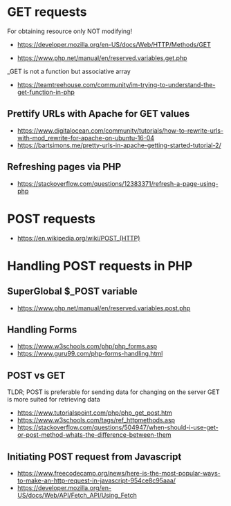 # GET requests
For obtaining resource only NOT modifying!
* https://developer.mozilla.org/en-US/docs/Web/HTTP/Methods/GET

* https://www.php.net/manual/en/reserved.variables.get.php

_GET is not a function but associative array
* https://teamtreehouse.com/community/im-trying-to-understand-the-get-function-in-php

## Prettify URLs with Apache for GET values
* https://www.digitalocean.com/community/tutorials/how-to-rewrite-urls-with-mod_rewrite-for-apache-on-ubuntu-16-04
* https://bartsimons.me/pretty-urls-in-apache-getting-started-tutorial-2/

## Refreshing pages via PHP
* https://stackoverflow.com/questions/12383371/refresh-a-page-using-php


# POST requests

* https://en.wikipedia.org/wiki/POST_(HTTP)

# Handling POST requests in PHP

## SuperGlobal $_POST variable

* https://www.php.net/manual/en/reserved.variables.post.php

## Handling Forms

* https://www.w3schools.com/php/php_forms.asp
* https://www.guru99.com/php-forms-handling.html

## POST vs GET

TLDR; POST is preferable for sending data for changing on the server
GET is more suited for retrieving data
* https://www.tutorialspoint.com/php/php_get_post.htm
* https://www.w3schools.com/tags/ref_httpmethods.asp
* https://stackoverflow.com/questions/504947/when-should-i-use-get-or-post-method-whats-the-difference-between-them

## Initiating POST request from Javascript

* https://www.freecodecamp.org/news/here-is-the-most-popular-ways-to-make-an-http-request-in-javascript-954ce8c95aaa/
* https://developer.mozilla.org/en-US/docs/Web/API/Fetch_API/Using_Fetch
